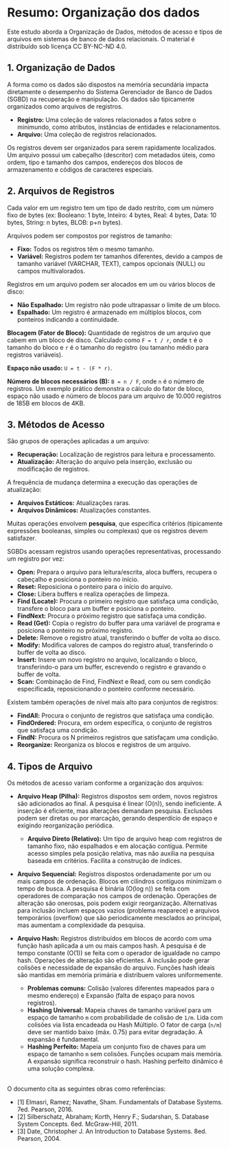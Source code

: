 # Resumo: Organização dos dados

Este estudo aborda a Organização de Dados, métodos de acesso e tipos de arquivos em sistemas de banco de dados relacionais. O material é distribuído sob licença CC BY-NC-ND 4.0.

## 1. Organização de Dados

A forma como os dados são dispostos na memória secundária impacta diretamente o desempenho do Sistema Gerenciador de Banco de Dados (SGBD) na recuperação e manipulação. Os dados são tipicamente organizados como arquivos de registros.

*   **Registro:** Uma coleção de valores relacionados a fatos sobre o minimundo, como atributos, instâncias de entidades e relacionamentos.
*   **Arquivo:** Uma coleção de registros relacionados.

Os registros devem ser organizados para serem rapidamente localizados. Um arquivo possui um cabeçalho (descritor) com metadados úteis, como ordem, tipo e tamanho dos campos, endereços dos blocos de armazenamento e códigos de caracteres especiais.

## 2. Arquivos de Registros

Cada valor em um registro tem um tipo de dado restrito, com um número fixo de bytes (ex: Booleano: 1 byte, Inteiro: 4 bytes, Real: 4 bytes, Data: 10 bytes, String: n bytes, BLOB: p+n bytes).

Arquivos podem ser compostos por registros de tamanho:
*   **Fixo:** Todos os registros têm o mesmo tamanho.
*   **Variável:** Registros podem ter tamanhos diferentes, devido a campos de tamanho variável (VARCHAR, TEXT), campos opcionais (NULL) ou campos multivalorados.

Registros em um arquivo podem ser alocados em um ou vários blocos de disco:
*   **Não Espalhado:** Um registro não pode ultrapassar o limite de um bloco.
*   **Espalhado:** Um registro é armazenado em múltiplos blocos, com ponteiros indicando a continuidade.

**Blocagem (Fator de Bloco):** Quantidade de registros de um arquivo que cabem em um bloco de disco. Calculado como `F = t / r`, onde `t` é o tamanho do bloco e `r` é o tamanho do registro (ou tamanho médio para registros variáveis).

**Espaço não usado:** `U = t - (F * r)`.

**Número de blocos necessários (B):** `B = n / F`, onde `n` é o número de registros. Um exemplo prático demonstra o cálculo do fator de bloco, espaço não usado e número de blocos para um arquivo de 10.000 registros de 185B em blocos de 4KB.

## 3. Métodos de Acesso

São grupos de operações aplicadas a um arquivo:

*   **Recuperação:** Localização de registros para leitura e processamento.
*   **Atualização:** Alteração do arquivo pela inserção, exclusão ou modificação de registros.

A frequência de mudança determina a execução das operações de atualização:
*   **Arquivos Estáticos:** Atualizações raras.
*   **Arquivos Dinâmicos:** Atualizações constantes.

Muitas operações envolvem **pesquisa**, que especifica critérios (tipicamente expressões booleanas, simples ou complexas) que os registros devem satisfazer.

SGBDs acessam registros usando operações representativas, processando um registro por vez:

*   **Open:** Prepara o arquivo para leitura/escrita, aloca buffers, recupera o cabeçalho e posiciona o ponteiro no início.
*   **Reset:** Reposiciona o ponteiro para o início do arquivo.
*   **Close:** Libera buffers e realiza operações de limpeza.
*   **Find (Locate):** Procura o primeiro registro que satisfaça uma condição, transfere o bloco para um buffer e posiciona o ponteiro.
*   **FindNext:** Procura o próximo registro que satisfaça uma condição.
*   **Read (Get):** Copia o registro do buffer para uma variável de programa e posiciona o ponteiro no próximo registro.
*   **Delete:** Remove o registro atual, transferindo o buffer de volta ao disco.
*   **Modify:** Modifica valores de campos do registro atual, transferindo o buffer de volta ao disco.
*   **Insert:** Insere um novo registro no arquivo, localizando o bloco, transferindo-o para um buffer, escrevendo o registro e gravando o buffer de volta.
*   **Scan:** Combinação de Find, FindNext e Read, com ou sem condição especificada, reposicionando o ponteiro conforme necessário.

Existem também operações de nível mais alto para conjuntos de registros:

*   **FindAll:** Procura o conjunto de registros que satisfaça uma condição.
*   **FindOrdered:** Procura, em ordem específica, o conjunto de registros que satisfaça uma condição.
*   **FindN:** Procura os N primeiros registros que satisfaçam uma condição.
*   **Reorganize:** Reorganiza os blocos e registros de um arquivo.

## 4. Tipos de Arquivo

Os métodos de acesso variam conforme a organização dos arquivos:

*   **Arquivo Heap (Pilha):** Registros dispostos sem ordem, novos registros são adicionados ao final. A pesquisa é linear (O(n)), sendo ineficiente. A inserção é eficiente, mas alterações demandam pesquisa. Exclusões podem ser diretas ou por marcação, gerando desperdício de espaço e exigindo reorganização periódica.
    *   **Arquivo Direto (Relativo):** Um tipo de arquivo heap com registros de tamanho fixo, não espalhados e em alocação contígua. Permite acesso simples pela posição relativa, mas não auxilia na pesquisa baseada em critérios. Facilita a construção de índices.

*   **Arquivo Sequencial:** Registros dispostos ordenadamente por um ou mais campos de ordenação. Blocos em cilindros contíguos minimizam o tempo de busca. A pesquisa é binária (O(log n)) se feita com operadores de comparação nos campos de ordenação. Operações de alteração são onerosas, pois podem exigir reorganização. Alternativas para inclusão incluem espaços vazios (problema reaparece) e arquivos temporários (overflow) que são periodicamente mesclados ao principal, mas aumentam a complexidade da pesquisa.

*   **Arquivo Hash:** Registros distribuídos em blocos de acordo com uma função hash aplicada a um ou mais campos hash. A pesquisa é de tempo constante (O(1)) se feita com o operador de igualdade no campo hash. Operações de alteração são eficientes. A inclusão pode gerar colisões e necessidade de expansão do arquivo. Funções hash ideais são mantidas em memória primária e distribuem valores uniformemente.
    *   **Problemas comuns:** Colisão (valores diferentes mapeados para o mesmo endereço) e Expansão (falta de espaço para novos registros).
    *   **Hashing Universal:** Mapeia chaves de tamanho variável para um espaço de tamanho `m` com probabilidade de colisão de `1/m`. Lida com colisões via lista encadeada ou Hash Múltiplo. O fator de carga (`n/m`) deve ser mantido baixo (máx. 0.75) para evitar degradação. A expansão é fundamental.
    *   **Hashing Perfeito:** Mapeia um conjunto fixo de chaves para um espaço de tamanho `m` sem colisões. Funções ocupam mais memória. A expansão significa reconstruir o hash. Hashing perfeito dinâmico é uma solução complexa.

##

O documento cita as seguintes obras como referências:

*   [1] Elmasri, Ramez; Navathe, Sham. Fundamentals of Database Systems. 7ed. Pearson, 2016.
*   [2] Silberschatz, Abraham; Korth, Henry F.; Sudarshan, S. Database System Concepts. 6ed. McGraw-Hill, 2011.
*   [3] Date, Christopher J. An Introduction to Database Systems. 8ed. Pearson, 2004.